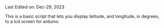 Last Edited on: Dec-29, 2023

This is a basic script that lets you display latitude, and longitude, in degrees, to a lcd screen for arduino.


